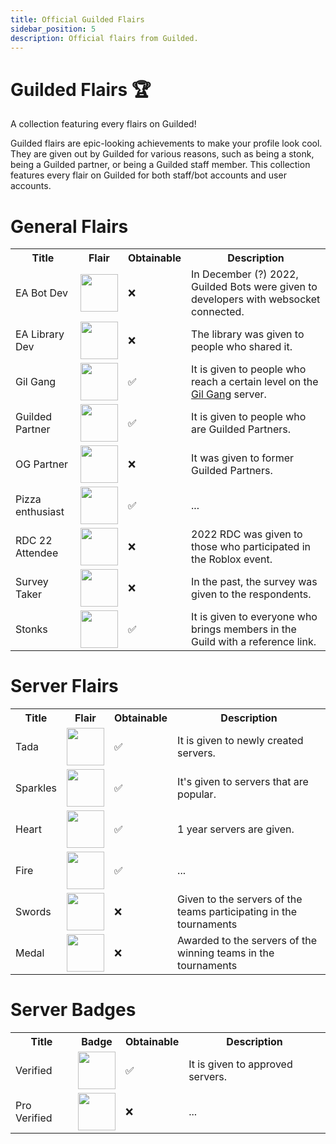 ```yaml
---
title: Official Guilded Flairs
sidebar_position: 5
description: Official flairs from Guilded.
---
```


# Guilded Flairs 🏆

A collection featuring every flairs on Guilded!

Guilded flairs are epic-looking achievements to make your profile look cool. They are given out by Guilded for various reasons, such as being a stonk, being a Guilded partner, or being a Guilded staff member. This collection features every flair on Guilded for both staff/bot accounts and user accounts.

# General Flairs

<table>
    <tr>
        <th>Title</th>
        <th>Flair</th>
        <th>Obtainable</th>
        <th>Description</th>
    </tr>
    <tr>
        <td>EA Bot Dev</td>
        <td><img width="60" heigth="60" src="/img/eabotdev.webp"></img></td>
        <td>❌</td>
        <td>In December (?) 2022, Guilded Bots were given to developers with websocket connected.</td>
    </tr>
    <tr>
        <td>EA Library Dev</td>
        <td><img width="60" heigth="60" src="/img/ealibrarydev.webp"></img></td>
        <td>❌</td>
        <td>The library was given to people who shared it.</td>
    </tr>
    <tr>
        <td>Gil Gang</td>
        <td><img width="60" heigth="60" src="/img/gilgang.png"></img></td>
        <td>✅</td>
        <td>It is given to people who reach a certain level on the <a href="https://guilded.gg/thegg">Gil Gang</a> server.</td>
    </tr>
    <tr>
        <td>Guilded Partner</td>
        <td><img width="60" heigth="60" src="/img/guildedpartner.png"></img></td>
        <td>✅</td>
        <td>It is given to people who are Guilded Partners.</td>
    </tr>
    <tr>
        <td>OG Partner</td>
        <td><img width="60" heigth="60" src="/img/ogpartner.webp"></img></td>
        <td>❌</td>
        <td>It was given to former Guilded Partners.</td>
    </tr>
    <tr>
        <td>Pizza enthusiast</td>
        <td><img width="60" heigth="60" src="/img/pizzaenthusiast.webp"></img></td>
        <td>✅</td>
        <td>...</td>
    </tr>
    <tr>
        <td>RDC 22 Attendee</td>
        <td><img width="60" heigth="60" src="/img/rdc22attendee.webp"></img></td>
        <td>❌</td>
        <td>2022 RDC was given to those who participated in the Roblox event.</td>
    </tr>
    <tr>
        <td>Survey Taker</td>
        <td><img width="60" heigth="60" src="/img/surveytaker.webp"></img></td>
        <td>❌</td>
        <td>In the past, the survey was given to the respondents.</td>
    </tr>
    <tr>
        <td>Stonks</td>
        <td><img width="60" heigth="60" src="/img/stonks.png"></img></td>
        <td>✅</td>
        <td>It is given to everyone who brings members in the Guild with a reference link.</td>
    </tr>
</table>

# Server Flairs

<table>
    <tr>
        <th>Title</th>
        <th>Flair</th>
        <th>Obtainable</th>
        <th>Description</th>
    </tr>
    <tr>
        <td>Tada</td>
        <td><img width="60" heigth="60" src="/img/tada.png"></img></td>
        <td>✅</td>
        <td>It is given to newly created servers.</td>
    </tr>
    <tr>
        <td>Sparkles</td>
        <td><img width="60" heigth="60" src="/img/sparkles.png"></img></td>
        <td>✅</td>
        <td>It's given to servers that are popular.</td>
    </tr>
    <tr>
        <td>Heart</td>
        <td><img width="60" heigth="60" src="/img/heart.png"></img></td>
        <td>✅</td>
        <td>1 year servers are given.</td>
    </tr>
    <tr>
        <td>Fire</td>
        <td><img width="60" heigth="60" src="/img/fire.png"></img></td>
        <td>✅</td>
        <td>...</td>
    </tr>
    <tr>
        <td>Swords</td>
        <td><img width="60" heigth="60" src="/img/swords.png"></img></td>
        <td>❌</td>
        <td>Given to the servers of the teams participating in the tournaments</td>
    </tr>
    <tr>
        <td>Medal</td>
        <td><img width="60" heigth="60" src="/img/medal.png"></img></td>
        <td>❌</td>
        <td>Awarded to the servers of the winning teams in the tournaments</td>
    </tr>

</table>

# Server Badges

<table>
    <tr>
        <th>Title</th>
        <th>Badge</th>
        <th>Obtainable</th>
        <th>Description</th>
    </tr>
    <tr>
        <td>Verified</td>
        <td><img width="60" heigth="60" src="/img/verified.png"></img></td>
        <td>✅</td>
        <td>It is given to approved servers.</td>
    </tr>
    <tr>
        <td>Pro Verified</td>
        <td><img width="60" heigth="60" src="/img/proverified.png"></img></td>
        <td>❌</td>
        <td>...</td>
    </tr>
</table>
